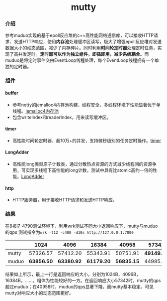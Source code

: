 <h1 align='center'>mutty</h1>

### 介绍

参考muduo实现的基于epoll反应堆的c++高性能网络通信库，可以接收HTTP请求、发送HTTP响应，使用**内存池**处理缓冲区读写，极大了增强epoll反应堆对发送数据大小的动态范围，减少了内存碎片。同时利用**时间轮定时器**处理定时任务，实现了高并发定时。**定时器可以作为独立组件，即插即用，减少系统耦合**。而muduo是将定时事件交由EventLoop线程处理，每个EventLoop线程拥有一个单独的定时器。

### 组件

#### buffer

* 参考netty的jemalloc4内存池构建，线程安全，多线程环境下性能显著优于单线程。[jemalloc4内存池](./buffer/README.md)
* 包含writeIndex和readerIndex，用来读写缓冲区。

#### timer

* 高性能时间轮定时器，超10万+的并发，支持微秒级别的任务定时操作。[timer](./timer/README.md)

#### LongAdder

* 高性能long类型原子计数类，通过分散热点资源的方式减少线程间的资源争用，可实现多线程下高性能的long计数，测试中具有比atomic<long>高约一倍的性能。[LongAdder](./buffer/LongAdder/README.md)

#### http

* HTTP服务器，用于接收HTTP请求和发送HTTP响应。

### 结果

在8核i7-4790测试环境下，利用wrk测试不同大小返回响应下，mutty与muduo的qps
测试指令为`wrk -t12 -c400 -d10s http://127.0.0.1:7000`

|        | 1024         | 4096         | 16384        | 40958        | 57342        | 65536        | 81920        |
| ------ | ------------ | ------------ | ------------ | ------------ | ------------ | ------------ | ------------ |
| mutty  | 57326.57     | 57412.20     | 55343.91     | 50751.91     | **49149.86** | **46143.84** | **37082.47** |
| muduo  | **63856.50** | **63380.92** | **61179.20** | **56835.15** | 44985.58     | 39376.64     |  34319.87    |

结果如上所示，最上一行是返回响应的大小，分别为1024B，4096B，16384B，……。粗体为性能较好的一方。在返回响应大小57342时，mutty的qps超过muduo；在40958时，muduo的qps显著下降，而mutty基本稳定。可见mutty对响应大小的动态范围更好。
